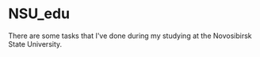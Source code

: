 # NSU_edu
There are some tasks that I've done during my studying at the Novosibirsk State University.
